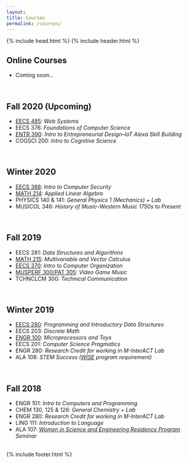 ```yaml
---
layout: 
title: Courses
permalink: /courses/
---
```

<head>
	<title>{{ site.author }} / {{ site.course }}</title>
	<meta name="author" content="{{ site.author }}">
	<meta name="description" content="{{ page.content | strip_html | strip_newlines }}">
	<meta name="keywords" content="{{ page.meta.keywords }}">
	{% include head.html %}
</head>
<body>
	{% include header.html %}
	<script src="{{ "/assets/scripts/toggle.js" | prepend: site.baseurl }}"></script>
  <main class="content">
        <section class="bodyCon">
            <div class="container">
                <h2>Online Courses</h2>
                    <ul>
                        <li>Coming soon...</li>
                    </ul>
                <br>
                <h2>Fall 2020 (Upcoming)</h2>
                    <ul>
                        <li><a href="https://eecs485staff.github.io/eecs485.org/" target="_blank">EECS 485</a>: <em>Web Systems</em></li>
                        <li>EECS 376: <em>Foundations of Computer Science</em></li>
                        <li><a href="https://cfe.umich.edu/project/intro-to-entrepreneurial-design/" target="_blank">ENTR 390</a>: <em>Intro to Entrepreneurial Design–IoT Alexa Skill Building</em></li>
                        <li>COGSCI 200: <em>Intro to Cognitive Science</em></li>
                    </ul>
                <br>
                <h2>Winter 2020</h2>
                    <ul>
                        <li><a href="https://eecs388.org/" target="_blank">EECS 388</a>: <em>Intro to Computer Security</em></li>
                        <li><a href="http://www.math.lsa.umich.edu/courses/214/" target="_blank">MATH 214</a>: <em>Applied Linear Algebra</em></li>
                        <li>PHYSICS 140 & 141: <em>General Physics 1 (Mechanics) + Lab</em></li>
                        <li>MUSICOL 346: <em>History of Music–Western Music 1750s to Present</em></li>
                    </ul>
                <br>
                <h2>Fall 2019</h2>
                    <ul>
                        <li>EECS 281: <em>Data Structures and Algorithms</em></li>
                        <li><a href="http://www.math.lsa.umich.edu/courses/215/" target="_blank">MATH 215</a>: <em>Multivariable and Vector Calculus</em></li>
                        <li><a href="https://www.eecs.umich.edu/courses/eecs370/" target="_blank">EECS 370</a>: <em>Intro to Computer Organization</em></li>
                        <li><a href="https://www.lib.umich.edu/blogs/eaten-grue/musperf-300-video-game-music" target="_blank">MUSPERF 300/PAT 305</a>: <em>Video Game Music</em></li>
                        <li>TCHNCLCM 300: <em>Technical Communication</em></li>
                    </ul>
                <br>
                <h2>Winter 2019</h2>
                    <ul>
                        <li><a href="https://eecs280staff.github.io/eecs280.org/" target="_blank">EECS 280</a>: <em>Programming and Introductory Data Structures</em></li>
                        <li>EECS 203: <em>Discrete Math</em></li>
                        <li><a href="https://eng100.engin.umich.edu/list/sec250/" target="_blank">ENGR 100</a>: <em>Microprocessors and Toys</em></li>
                        <li>EECS 201: <em>Computer Science Pragmatics</em></li>
                        <li>ENGR 280: <em>Research Credit for working in M-InterACT Lab</em></li>
                        <li>ALA 108: <em>STEM Success (<a href="https://lsa.umich.edu/wiserp" target="_blank">WISE</a> program requirement)</em></li>
                    </ul>
                <br>
                <h2>Fall 2018</h2>
                    <ul>
                        <li>ENGR 101: <em>Intro to Computers and Programming</em></li>
                        <li>CHEM 130, 125 & 126: <em>General Chemistry + Lab</em></li>
                        <li>ENGR 280: <em>Research Credit for working in M-InterACT Lab</em></li>
                        <li>LING 111: <em>Introduction to Language</em></li>
                        <li>ALA 107: <em><a href="https://lsa.umich.edu/wiserp" target="_blank">Women in Science and Engineering Residence Program</a> Seminar</em></li>
                    </ul>
                <br>
            </div>
        </section>
  </main>
  {% include footer.html %}
</body>
